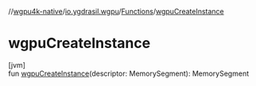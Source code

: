 //[wgpu4k-native](../../../index.md)/[io.ygdrasil.wgpu](../index.md)/[Functions](index.md)/[wgpuCreateInstance](wgpu-create-instance.md)

# wgpuCreateInstance

[jvm]\
fun [wgpuCreateInstance](wgpu-create-instance.md)(descriptor: MemorySegment): MemorySegment